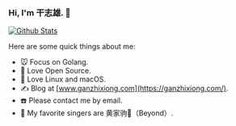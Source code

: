 ### Hi, I'm 干志雄. 👋

<!--events start -->

<!--
<a href="https://github.com/wuhan005?tab=repositories">
  <img align="right" src="https://github-readme-stats.vercel.app/api?username=ganzhixiong&theme=tokyonight&show_icons=true" width="45%" />
</a>
-->
[![Github Stats](https://github-readme-stats.vercel.app/api?username=ganzhixiong&theme=tokyonight&show_icons=true)](https://github.com/ganzhixiong)

Here are some quick things about me:

- 🐭 Focus on Golang.
- 🤝 Love Open Source.
- 🍎 Love Linux and macOS.
- ✍️ Blog at [www.ganzhixiong.com](https://ganzhixiong.com/).
- ☎️ Please contact me by email.
- 🤟 My favorite singers are 黄家驹🎸（Beyond）.

<!--
**GanZhiXiong/ganzhixiong** is a ✨ _special_ ✨ repository because its `README.md` (this file) appears on your GitHub profile.

Here are some ideas to get you started:

- 🔭 I’m currently working on ...
- 🌱 I’m currently learning ...
- 👯 I’m looking to collaborate on ...
- 🤔 I’m looking for help with ...
- 💬 Ask me about ...
- 📫 How to reach me: ...
- 😄 Pronouns: ...
- ⚡ Fun fact: ...
-->
